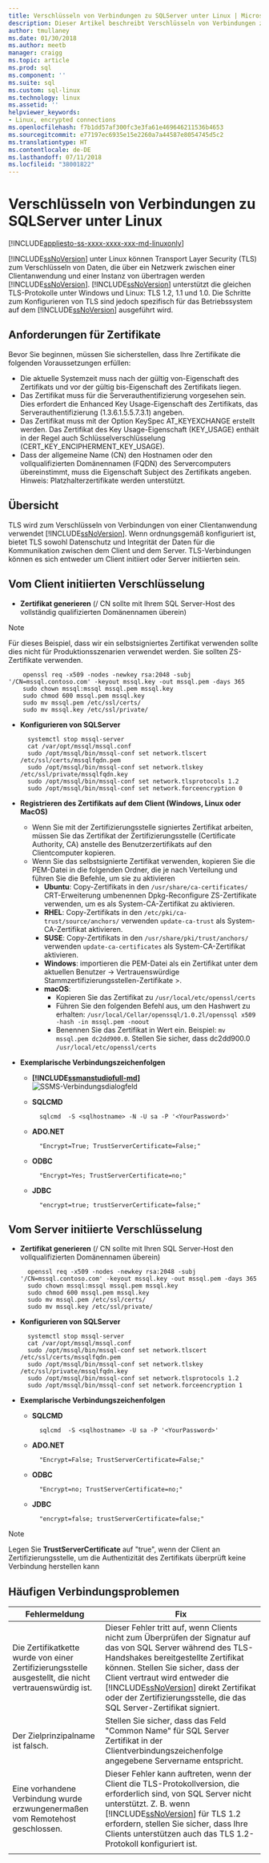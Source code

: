 ```yaml
---
title: Verschlüsseln von Verbindungen zu SQLServer unter Linux | Microsoft-Dokumentation
description: Dieser Artikel beschreibt Verschlüsseln von Verbindungen zu SQL Server unter Linux.
author: tmullaney
ms.date: 01/30/2018
ms.author: meetb
manager: craigg
ms.topic: article
ms.prod: sql
ms.component: ''
ms.suite: sql
ms.custom: sql-linux
ms.technology: linux
ms.assetid: ''
helpviewer_keywords:
- Linux, encrypted connections
ms.openlocfilehash: f7b1dd57af300fc3e3fa61e469646211536b4653
ms.sourcegitcommit: e77197ec6935e15e2260a7a44587e8054745d5c2
ms.translationtype: HT
ms.contentlocale: de-DE
ms.lasthandoff: 07/11/2018
ms.locfileid: "38001822"
---
```

# <a name="encrypting-connections-to-sql-server-on-linux"></a>Verschlüsseln von Verbindungen zu SQLServer unter Linux

[!INCLUDE[appliesto-ss-xxxx-xxxx-xxx-md-linuxonly](../includes/appliesto-ss-xxxx-xxxx-xxx-md-linuxonly.md)]

[!INCLUDE[ssNoVersion](../includes/ssnoversion-md.md)] unter Linux können Transport Layer Security (TLS) zum Verschlüsseln von Daten, die über ein Netzwerk zwischen einer Clientanwendung und einer Instanz von übertragen werden [!INCLUDE[ssNoVersion](../includes/ssnoversion-md.md)]. [!INCLUDE[ssNoVersion](../includes/ssnoversion-md.md)] unterstützt die gleichen TLS-Protokolle unter Windows und Linux: TLS 1.2, 1.1 und 1.0. Die Schritte zum Konfigurieren von TLS sind jedoch spezifisch für das Betriebssystem auf dem [!INCLUDE[ssNoVersion](../includes/ssnoversion-md.md)] ausgeführt wird.  

## <a name="requirements-for-certificates"></a>Anforderungen für Zertifikate 
Bevor Sie beginnen, müssen Sie sicherstellen, dass Ihre Zertifikate die folgenden Voraussetzungen erfüllen:
- Die aktuelle Systemzeit muss nach der gültig von-Eigenschaft des Zertifikats und vor der gültig bis-Eigenschaft des Zertifikats liegen.
- Das Zertifikat muss für die Serverauthentifizierung vorgesehen sein. Dies erfordert die Enhanced Key Usage-Eigenschaft des Zertifikats, das Serverauthentifizierung (1.3.6.1.5.5.7.3.1) angeben.
- Das Zertifikat muss mit der Option KeySpec AT_KEYEXCHANGE erstellt werden. Das Zertifikat des Key Usage-Eigenschaft (KEY_USAGE) enthält in der Regel auch Schlüsselverschlüsselung (CERT_KEY_ENCIPHERMENT_KEY_USAGE).
- Dass der allgemeine Name (CN) den Hostnamen oder den vollqualifizierten Domänennamen (FQDN) des Servercomputers übereinstimmt, muss die Eigenschaft Subject des Zertifikats angeben. Hinweis: Platzhalterzertifikate werden unterstützt. 

## <a name="overview"></a>Übersicht
TLS wird zum Verschlüsseln von Verbindungen von einer Clientanwendung verwendet [!INCLUDE[ssNoVersion](../includes/ssnoversion-md.md)]. Wenn ordnungsgemäß konfiguriert ist, bietet TLS sowohl Datenschutz und Integrität der Daten für die Kommunikation zwischen dem Client und dem Server.  TLS-Verbindungen können es sich entweder um Client initiiert oder Server initiierten sein. 


## <a name="client-initiated-encryption"></a>Vom Client initiierten Verschlüsselung 
- **Zertifikat generieren** (/ CN sollte mit Ihrem SQL Server-Host des vollständig qualifizierten Domänennamen überein)

> [!NOTE]
> Für dieses Beispiel, dass wir ein selbstsigniertes Zertifikat verwenden sollte dies nicht für Produktionsszenarien verwendet werden. Sie sollten ZS-Zertifikate verwenden. 

        openssl req -x509 -nodes -newkey rsa:2048 -subj '/CN=mssql.contoso.com' -keyout mssql.key -out mssql.pem -days 365 
        sudo chown mssql:mssql mssql.pem mssql.key 
        sudo chmod 600 mssql.pem mssql.key   
        sudo mv mssql.pem /etc/ssl/certs/ 
        sudo mv mssql.key /etc/ssl/private/ 

- **Konfigurieren von SQLServer**

        systemctl stop mssql-server 
        cat /var/opt/mssql/mssql.conf 
        sudo /opt/mssql/bin/mssql-conf set network.tlscert /etc/ssl/certs/mssqlfqdn.pem 
        sudo /opt/mssql/bin/mssql-conf set network.tlskey /etc/ssl/private/mssqlfqdn.key 
        sudo /opt/mssql/bin/mssql-conf set network.tlsprotocols 1.2 
        sudo /opt/mssql/bin/mssql-conf set network.forceencryption 0 

- **Registrieren des Zertifikats auf dem Client (Windows, Linux oder MacOS)**

    -   Wenn Sie mit der Zertifizierungsstelle signiertes Zertifikat arbeiten, müssen Sie das Zertifikat der Zertifizierungsstelle (Certificate Authority, CA) anstelle des Benutzerzertifikats auf den Clientcomputer kopieren. 
    -   Wenn Sie das selbstsignierte Zertifikat verwenden, kopieren Sie die PEM-Datei in die folgenden Ordner, die je nach Verteilung und führen Sie die Befehle, um sie zu aktivieren 
        - **Ubuntu**: Copy-Zertifikats in den ```/usr/share/ca-certificates/``` CRT-Erweiterung umbenennen Dpkg-Reconfigure ZS-Zertifikate verwenden, um es als System-CA-Zertifikat zu aktivieren. 
        - **RHEL**: Copy-Zertifikats in den ```/etc/pki/ca-trust/source/anchors/``` verwenden ```update-ca-trust``` als System-CA-Zertifikat aktivieren.
        - **SUSE**: Copy-Zertifikats in den ```/usr/share/pki/trust/anchors/``` verwenden ```update-ca-certificates``` als System-CA-Zertifikat aktivieren.
        - **Windows**: importieren die PEM-Datei als ein Zertifikat unter dem aktuellen Benutzer -> Vertrauenswürdige Stammzertifizierungsstellen-Zertifikate >.
        - **macOS**: 
           - Kopieren Sie das Zertifikat zu ```/usr/local/etc/openssl/certs```
           - Führen Sie den folgenden Befehl aus, um den Hashwert zu erhalten: ```/usr/local/Cellar/openssql/1.0.2l/openssql x509 -hash -in mssql.pem -noout```
           - Benennen Sie das Zertifikat in Wert ein. Beispiel: ```mv mssql.pem dc2dd900.0```. Stellen Sie sicher, dass dc2dd900.0 ```/usr/local/etc/openssl/certs```
    
-   **Exemplarische Verbindungszeichenfolgen** 

    - **[!INCLUDE[ssmanstudiofull-md](../includes/ssmanstudiofull-md.md)]**   
  ![SSMS-Verbindungsdialogfeld](media/sql-server-linux-encrypted-connections/ssms-encrypt-connection.png "SSMS-Verbindungsdialogfeld")  
  
    - **SQLCMD** 

            sqlcmd  -S <sqlhostname> -N -U sa -P '<YourPassword>' 
    - **ADO.NET** 

            "Encrypt=True; TrustServerCertificate=False;" 
    - **ODBC** 

            "Encrypt=Yes; TrustServerCertificate=no;" 
    - **JDBC** 
    
            "encrypt=true; trustServerCertificate=false;" 

## <a name="server-initiated-encryption"></a>Vom Server initiierte Verschlüsselung 

- **Zertifikat generieren** (/ CN sollte mit Ihren SQL Server-Host den vollqualifizierten Domänennamen überein)
        
        openssl req -x509 -nodes -newkey rsa:2048 -subj '/CN=mssql.contoso.com' -keyout mssql.key -out mssql.pem -days 365 
        sudo chown mssql:mssql mssql.pem mssql.key 
        sudo chmod 600 mssql.pem mssql.key   
        sudo mv mssql.pem /etc/ssl/certs/ 
        sudo mv mssql.key /etc/ssl/private/ 

- **Konfigurieren von SQLServer**

        systemctl stop mssql-server 
        cat /var/opt/mssql/mssql.conf 
        sudo /opt/mssql/bin/mssql-conf set network.tlscert /etc/ssl/certs/mssqlfqdn.pem 
        sudo /opt/mssql/bin/mssql-conf set network.tlskey /etc/ssl/private/mssqlfqdn.key 
        sudo /opt/mssql/bin/mssql-conf set network.tlsprotocols 1.2 
        sudo /opt/mssql/bin/mssql-conf set network.forceencryption 1 
        
-   **Exemplarische Verbindungszeichenfolgen** 

    - **SQLCMD**

            sqlcmd  -S <sqlhostname> -U sa -P '<YourPassword>' 
    - **ADO.NET** 

            "Encrypt=False; TrustServerCertificate=False;" 
    - **ODBC** 

            "Encrypt=no; TrustServerCertificate=no;"  
    - **JDBC** 
    
            "encrypt=false; trustServerCertificate=false;" 
            
> [!NOTE]
> Legen Sie **TrustServerCertificate** auf "true", wenn der Client an Zertifizierungsstelle, um die Authentizität des Zertifikats überprüft keine Verbindung herstellen kann

## <a name="common-connection-errors"></a>Häufigen Verbindungsproblemen  

|Fehlermeldung |Fix |
|--- |--- |
|Die Zertifikatkette wurde von einer Zertifizierungsstelle ausgestellt, die nicht vertrauenswürdig ist.  |Dieser Fehler tritt auf, wenn Clients nicht zum Überprüfen der Signatur auf das von SQL Server während des TLS-Handshakes bereitgestellte Zertifikat können. Stellen Sie sicher, dass der Client vertraut wird entweder die [!INCLUDE[ssNoVersion](../includes/ssnoversion-md.md)] direkt Zertifikat oder der Zertifizierungsstelle, die das SQL Server-Zertifikat signiert. |
|Der Zielprinzipalname ist falsch.  |Stellen Sie sicher, dass das Feld "Common Name" für SQL Server Zertifikat in der Clientverbindungszeichenfolge angegebene Servername entspricht. |  
|Eine vorhandene Verbindung wurde erzwungenermaßen vom Remotehost geschlossen. |Dieser Fehler kann auftreten, wenn der Client die TLS-Protokollversion, die erforderlich sind, von SQL Server nicht unterstützt. Z. B. wenn [!INCLUDE[ssNoVersion](../includes/ssnoversion-md.md)] für TLS 1.2 erfordern, stellen Sie sicher, dass Ihre Clients unterstützen auch das TLS 1.2-Protokoll konfiguriert ist. |
| | |   
